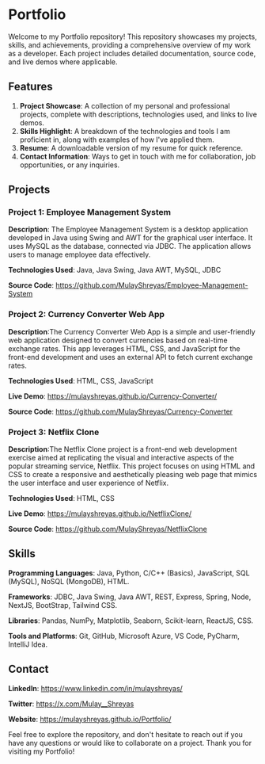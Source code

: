 # Portfolio
Welcome to my Portfolio repository! This repository showcases my projects, skills, and achievements, providing a comprehensive overview of my work as a developer. Each project includes detailed documentation, source code, and live demos where applicable.

## Features

  1) **Project Showcase**: A collection of my personal and professional projects, complete with descriptions, technologies used, and links to live demos.
  2) **Skills Highlight**: A breakdown of the technologies and tools I am proficient in, along with examples of how I've applied them.
  3) **Resume**: A downloadable version of my resume for quick reference.
  4) **Contact Information**: Ways to get in touch with me for collaboration, job opportunities, or any inquiries.

## Projects

 ### Project 1: Employee Management System

  **Description**: The Employee Management System is a desktop application developed in Java using Swing and AWT for the graphical user interface. It uses MySQL as the database, connected via JDBC. The application allows users to manage employee data effectively.
  
  **Technologies Used**: Java, Java Swing, Java AWT, MySQL, JDBC
  
  **Source Code**: https://github.com/MulayShreyas/Employee-Management-System

  
### Project 2: Currency Converter Web App

  **Description**:The Currency Converter Web App is a simple and user-friendly web application designed to convert currencies based on real-time exchange rates. This app leverages HTML, CSS, and JavaScript for the front-end development and uses an external API to fetch current exchange rates. 
  
  **Technologies Used**: HTML, CSS, JavaScript
  
  **Live Demo**: https://mulayshreyas.github.io/Currency-Converter/
  
  **Source Code**: https://github.com/MulayShreyas/Currency-Converter

### Project 3: Netflix Clone

  **Description**:The Netflix Clone project is a front-end web development exercise aimed at replicating the visual and interactive aspects of the popular streaming service, Netflix. This project focuses on using HTML and CSS to create a responsive and aesthetically pleasing web page that mimics the user interface and user experience of Netflix.
  
  **Technologies Used**: HTML, CSS

  **Live Demo**: https://mulayshreyas.github.io/NetflixClone/
  
  **Source Code**: https://github.com/MulayShreyas/NetflixClone

## Skills

  **Programming Languages**: Java, Python, C/C++ (Basics), JavaScript, SQL (MySQL), NoSQL (MongoDB), HTML.
  
  **Frameworks**: JDBC, Java Swing, Java AWT, REST, Express, Spring, Node, NextJS, BootStrap, Tailwind CSS.

  **Libraries**: Pandas, NumPy, Matplotlib, Seaborn, Scikit-learn, ReactJS, CSS.
  
  **Tools and Platforms**: Git, GitHub, Microsoft Azure, VS Code, PyCharm, IntelliJ Idea.


## Contact

  **LinkedIn**: https://www.linkedin.com/in/mulayshreyas/
  
  **Twitter**: https://x.com/Mulay__Shreyas
  
  **Website**: https://mulayshreyas.github.io/Portfolio/

Feel free to explore the repository, and don't hesitate to reach out if you have any questions or would like to collaborate on a project. Thank you for visiting my Portfolio!
